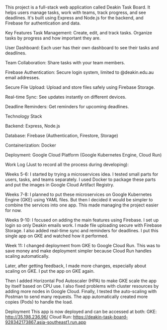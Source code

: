 This project is a full-stack web application called Deakin Task Board. It helps users manage tasks, work with teams, track progress, and see deadlines. It's built using Express and Node.js for the backend, and Firebase for authentication and data.

Key Features
Task Management: Create, edit, and track tasks. Organize tasks by progress and how important they are.

User Dashboard: Each user has their own dashboard to see their tasks and deadlines.

Team Collaboration: Share tasks with your team members.

Firebase Authentication: Secure login system, limited to @deakin.edu.au email addresses.

Secure File Upload: Upload and store files safely using Firebase Storage.

Real-time Sync: See updates instantly on different devices.

Deadline Reminders: Get reminders for upcoming deadlines.

Technology Stack

Backend: Express, Node.js

Database: Firebase (Authentication, Firestore, Storage)

Containerization: Docker

Deployment: Google Cloud Platform (Google Kubernetes Engine, Cloud Run)

Work Log (Just to record all the process during developing):

Weeks 5-6: I started by trying a microservices idea. I tested small parts for users, tasks, and teams separately. I used Docker to package these parts and put the images in Google Cloud Artifact Registry.

Weeks 7-8: I planned to put these microservices on Google Kubernetes Engine (GKE) using YAML files. But then I decided it would be simpler to combine the services into one app. This made managing the project easier for now.

Weeks 9-10: I focused on adding the main features using Firebase. I set up login so only Deakin emails work. I made file uploading secure with Firebase Storage. I also added real-time sync and reminders for deadlines. I put this single app on GKE and watched how it performed.

Week 11: I changed deployment from GKE to Google Cloud Run. This was to save money and make deployment simpler because Cloud Run handles scaling automatically.

Later, after getting feedback, I made more changes, especially about scaling on GKE. I put the app on GKE again.

Then I added Horizontal Pod Autoscaler (HPA) to make GKE scale the app by itself based on CPU use. I also fixed problems with cluster resources by adding more nodes in Google Cloud. Finally, I tested the auto-scaling with Postman to send many requests. The app automatically created more copies (Pods) to handle the load.

Deployment
This app is now deployed and can be accessed at both:
GKE: http://35.198.236.96/
Cloud Run: https://deakin-task-board-928342173867.asia-southeast1.run.app
